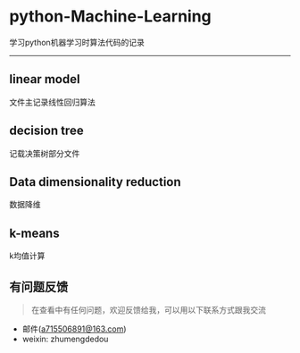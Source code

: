 # python-Machine-Learning
学习python机器学习时算法代码的记录
***

## linear model 

文件主记录线性回归算法

## decision tree 

记载决策树部分文件

## Data dimensionality reduction 

数据降维

## k-means 

k均值计算

## 有问题反馈
>在查看中有任何问题，欢迎反馈给我，可以用以下联系方式跟我交流

* 邮件(a715506891@163.com)
* weixin: zhumengdedou
